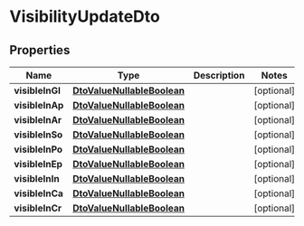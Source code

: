 
# VisibilityUpdateDto

## Properties
Name | Type | Description | Notes
------------ | ------------- | ------------- | -------------
**visibleInGl** | [**DtoValueNullableBoolean**](DtoValueNullableBoolean.md) |  |  [optional]
**visibleInAp** | [**DtoValueNullableBoolean**](DtoValueNullableBoolean.md) |  |  [optional]
**visibleInAr** | [**DtoValueNullableBoolean**](DtoValueNullableBoolean.md) |  |  [optional]
**visibleInSo** | [**DtoValueNullableBoolean**](DtoValueNullableBoolean.md) |  |  [optional]
**visibleInPo** | [**DtoValueNullableBoolean**](DtoValueNullableBoolean.md) |  |  [optional]
**visibleInEp** | [**DtoValueNullableBoolean**](DtoValueNullableBoolean.md) |  |  [optional]
**visibleInIn** | [**DtoValueNullableBoolean**](DtoValueNullableBoolean.md) |  |  [optional]
**visibleInCa** | [**DtoValueNullableBoolean**](DtoValueNullableBoolean.md) |  |  [optional]
**visibleInCr** | [**DtoValueNullableBoolean**](DtoValueNullableBoolean.md) |  |  [optional]



